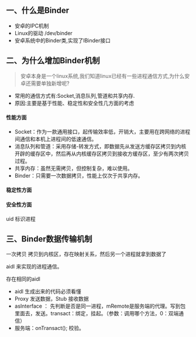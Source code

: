 
## 一、什么是Binder

- 安卓的IPC机制
- Linux的驱动 /dev/binder
- 安卓系统中的Binder类,实现了IBinder接口

## 二、为什么增加Binder机制

> 安卓本身是一个linux系统,我们知道linux已经有一些进程通信方式,为什么安卓还需要单独新增呢?

- 常用的通信方式有:Socket,消息队列,管道和共享内存.
- 原因:主要是基于性能、稳定性和安全性几方面的考虑

#### 性能方面

- Socket：作为一款通用接口，起传输效率低，开销大，主要用在跨网络的进程间通信和本机上进程间的低速通信。
- 消息队列和管道：采用存储-转发方式，即数据先从发送方缓存区拷贝到内核开辟的缓存区中，然后再从内核缓存区拷贝到接收方缓存区，至少有两次拷贝过程。
- 共享内存：虽然无需拷贝，但控制复杂，难以使用。
- Binder：只需要一次数据拷贝，性能上仅次于共享内存。

#### 稳定性方面

#### 安全性方面

uid 标识进程

## 三、Binder数据传输机制

一次拷贝  拷贝到内核区，存在映射关系，然后另一个进程就拿到数据了

aidl 来实现的进程通信。

存在相同的aidl

- aidl 生成出来的代码必须看懂
- Proxy 发送数据，Stub 接收数据
- asInterface ： 先判断是否是同一进程，mRemote是服务端的代理。写到包里面去，发送。transact：绑定，挂起。（参数：调用哪个方法，0：双端通信）
- 服务端：onTransact(); 校验。